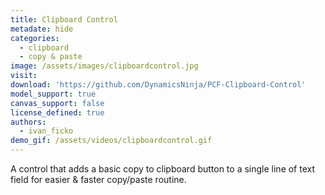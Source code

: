 ```yaml
---
title: Clipboard Control
metadate: hide
categories:
  - clipboard
  - copy & paste
image: /assets/images/clipboardcontrol.jpg
visit: 
download: 'https://github.com/DynamicsNinja/PCF-Clipboard-Control'
model_support: true
canvas_support: false
license_defined: true
authors:
  - ivan_ficko
demo_gif: /assets/videos/clipboardcontrol.gif
---
```

A control that adds a basic copy to clipboard button to a single line of text field for easier & faster copy/paste routine.
